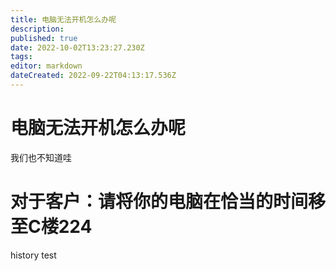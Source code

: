 ```yaml
---
title: 电脑无法开机怎么办呢
description: 
published: true
date: 2022-10-02T13:23:27.230Z
tags: 
editor: markdown
dateCreated: 2022-09-22T04:13:17.536Z
---
```


# 电脑无法开机怎么办呢
我们也不知道哇

# 对于客户：请将你的电脑在恰当的时间移至C楼224


history test